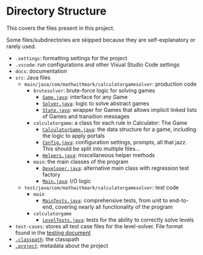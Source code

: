 # Directory Structure

This covers the files present in this project.

Some files/subdirectories are skipped because they are self-explanatory or rarely used.

* `.settings`: formatting settings for the project
* `.vscode`: run configurations and other Visual Studio Code settings
* `docs`: documentation
* `src`: Java files
  * `main/java/com/mathwithmark/calculatorgamesolver`: production code
    * `brutesolver`: brute-force logic for solving games
      * [`Game.java`](../src/main/java/com/mathwithmark/calculatorgamesolver/brutesolver/Game.java): interface for any Game
      * [`Solver.java`](../src/main/java/com/mathwithmark/calculatorgamesolver/brutesolver/Solver.java): logic to solve abstract games
      * [`State.java`](../src/main/java/com/mathwithmark/calculatorgamesolver/brutesolver/State.java): wrapper for Games that allows implicit linked lists of Games and transition messages
    * `calculatorgame`: a class for each rule in Calculator: The Game
      * [`CalculatorGame.java`](../src/main/java/com/mathwithmark/calculatorgamesolver/calculatorgame/CalculatorGame.java): the data structure for a game, including the logic to apply portals
      * [`Config.java`](../src/main/java/com/mathwithmark/calculatorgamesolver/calculatorgame/Config.java): configuration settings, prompts, all that jazz. This should be split into multiple files...
      * [`Helpers.java`](../src/main/java/com/mathwithmark/calculatorgamesolver/calculatorgame/Helpers.java): miscellaneous helper methods
    * `main`: the main classes of the program
      * [`Developer.java`](../src/main/java/com/mathwithmark/calculatorgamesolver/main/Developer.java): alternative main class with regression test factory
      * [`Main.java`](../src/main/java/com/mathwithmark/calculatorgamesolver/main/Main.java): I/O logic
  * `test/java/com/mathwithmark/calculatorgamesolver`: test code
    * `main`
      * [`MainTests.java`](../src/test/java/com/mathwithmark/calculatorgamesolver/main/MainTests.java): comprehensive tests, from unit to end-to-end, covering nearly all functionality of the program
    * `calculatorgame`
      * [`LevelTests.java`](../src/test/java/com/mathwithmark/calculatorgamesolver/calculatorgame/LevelTests.java): tests for the ability to correctly solve levels
* `test-cases`: stores all test case files for the level-solver. File format found in the [testing document](./testing.md#test-cases)
* [`.classpath`](../.classpath): the classpath
* [`.project`](../.project): metadata about the project
